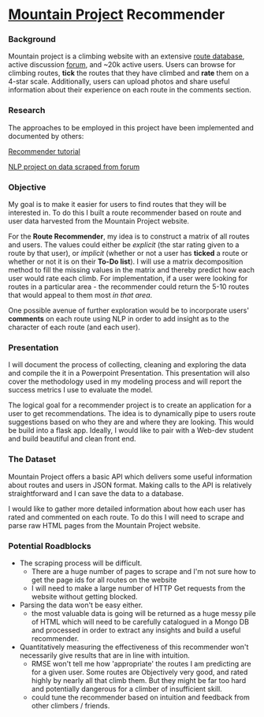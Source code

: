 # [Mountain Project](www.MountainProject.com) Recommender

### Background

Mountain project is a climbing website with an extensive [route database](https://www.mountainproject.com/route-guide), active discussion [forum](https://www.mountainproject.com/forum), and ~20k active users. Users can browse for climbing routes, **tick** the routes that they have climbed and **rate** them on a 4-star scale. Additionally, users can upload photos and share useful information about their experience on each route in the comments section.

### Research
The approaches to be employed in this project have been implemented and documented by others:

[Recommender tutorial](https://towardsdatascience.com/how-did-we-build-book-recommender-systems-in-an-hour-the-fundamentals-dfee054f978e)

[NLP project on data scraped from forum](https://nycdatascience.com/blog/student-works/topic-modeling-user-clustering-internet-discussion-forums-case-study/)


### Objective

My goal is to make it easier for users to find routes that they will be interested in. To do this I built a route recommender based on route and user data harvested from the Mountain Project website.

For the **Route Recommender**, my idea is to construct a matrix of all routes and users. The values could either be *explicit* (the star rating given to a route by that user), or *implicit* (whether or not a user has **ticked** a route or whether or not it is on their **To-Do list**). I will use a matrix decomposition method to fill the missing values in the matrix and thereby predict how each user would rate each climb. For implementation, if a user were looking for routes in a particular area - the recommender could return the 5-10 routes that would appeal to them most *in that area*.

One possible avenue of further exploration would be to incorporate users' **comments** on each route using NLP in order to add insight as to the character of each route (and each user).

### Presentation

I will document the process of collecting, cleaning and exploring the data and compile the it in a Powerpoint Presentation. This presentation will also cover the methodology used in my modeling process and will report the success metrics I use to evaluate the model.

The logical goal for a recommender project is to create an application for a user to get recommendations. The idea is to dynamically pipe to users route suggestions based on who they are and where they are looking. This would be build into a flask app. Ideally, I would like to pair with a Web-dev student and build beautiful and clean front end.

### The Dataset

Mountain Project offers a basic API which delivers some useful information about routes and users in JSON format. Making calls to the API is relatively straightforward and I can save the data to a database.

I would like to gather more detailed information about how each user has rated and commented on each route. To do this I will need to scrape and parse raw HTML pages from the Mountain Project website.

### Potential Roadblocks

 - The scraping process will be difficult.
   - There are a huge number of pages to scrape and I'm not sure how to get the page ids for all routes on the website
   - I will need to make a large number of HTTP Get requests from the website without getting blocked.
 - Parsing the data won't be easy either.
   - the most valuable data is going will be returned as a huge messy pile of HTML which will need to be carefully catalogued in a Mongo DB and processed in order to extract any insights and build a useful recommender.
 - Quantitatively measuring the effectiveness of this recommender won't necessarily give results that are in line with intuition.
   - RMSE won't tell me how 'appropriate' the routes I am predicting are for a given user. Some routes are Objectively very good, and rated highly by nearly all that climb them. But they might be far too hard and potentially dangerous for a climber of insufficient skill.
   - could tune the recommender based on intuition and feedback from other climbers / friends.

